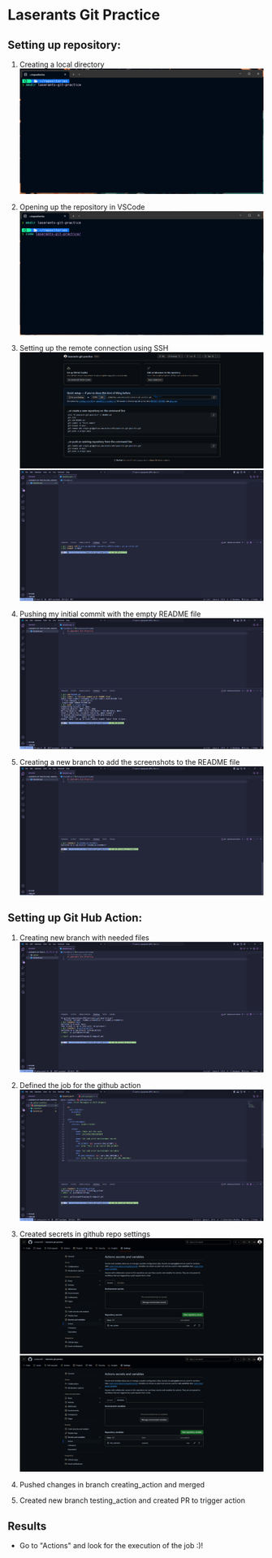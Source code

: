 # Laserants Git Practice

## Setting up repository:

1. Creating a local directory
   ![](./screenshots/1.png?raw=true)

2. Opening up the repository in VSCode
   ![](./screenshots/2.png?raw=true)

3. Setting up the remote connection using SSH
   ![](./screenshots/3.png?raw=true)
   ![](./screenshots/4.png?raw=true)

4. Pushing my initial commit with the empty README file
   ![](./screenshots/5.png?raw=true)

5. Creating a new branch to add the screenshots to the README file
   ![](./screenshots/6.png?raw=true)

## Setting up Git Hub Action:

1. Creating new branch with needed files
   ![](./screenshots/7.png?raw=true)

2. Defined the job for the github action
   ![](./screenshots/8.png?raw=true)

3. Created secrets in github repo settings
   ![](./screenshots/9.png?raw=true)
   ![](./screenshots/10.png?raw=true)

4. Pushed changes in branch creating_action and merged

5. Created new branch testing_action and created PR to trigger action

## Results

- Go to "Actions" and look for the execution of the job :)!
